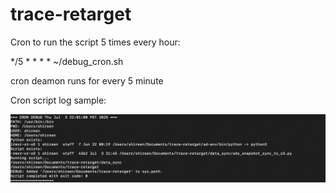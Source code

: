 # trace-retarget

Cron to run the script 5 times every hour: 

*/5 * * * * ~/debug_cron.sh

cron deamon runs for every 5 minute

Cron script log sample:

![log_sample](output_samples/image.png "cron log sample")